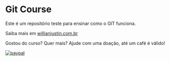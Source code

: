 # Git Course

Este é um repositório teste para ensinar como o GIT funciona.

Saiba mais em [willianjustin.com.br](http://willianjustin.com.br)

Gostou do curso? Quer mais? Ajude com uma doação, até um café é válido!

[![paypal](https://www.paypalobjects.com/en_US/i/btn/btn_donateCC_LG.gif)](https://www.paypal.com/cgi-bin/websrc?cmd=_s-xclick&hosted_button_id=UTMFZUHX6EUGE)
